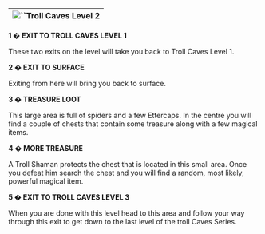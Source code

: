 | ![](https://www.gamebanshee.com/neverwinternights/nwnwalkthrough/maps/trollcaves_lvl2.jpg)``Troll Caves Level 2 |
| :------------------------------------------------------------------------------------------------------------------: |

**1 � EXIT TO TROLL CAVES LEVEL 1**

These two exits on the level will take you back to Troll Caves Level 1.

**2 � EXIT TO SURFACE**

Exiting from here will bring you back to surface.

**3 � TREASURE LOOT**

This large area is full of spiders and a few Ettercaps. In the centre you will find a couple of chests that contain some treasure along with a few magical items.

**4 � MORE TREASURE**

A Troll Shaman protects the chest that is located in this small area. Once you defeat him search the chest and you will find a random, most likely, powerful magical item.

**5 � EXIT TO TROLL CAVES LEVEL 3**

When you are done with this level head to this area and follow your way through this exit to get down to the last level of the troll Caves Series.
